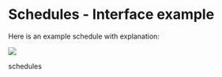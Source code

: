 # Schedules - Interface example

Here is an example schedule with explanation:

![](https://d33v4339jhl8k0.cloudfront.net/docs/assets/5ec3f479042863474d1b00dc/images/63d2904c0c84eb3266332951/file-XgXu52OFiC.png)

schedules
